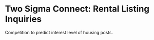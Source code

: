 # Two Sigma Connect: Rental Listing Inquiries
Competition to predict interest level of housing posts.
